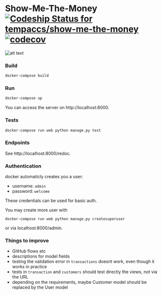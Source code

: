 # Show-Me-The-Money [![Codeship Status for tempaccs/show-me-the-money](https://app.codeship.com/projects/d4b21e10-3ac1-0138-6216-72327eda91a4/status?branch=master)](https://app.codeship.com/projects/386930) [![codecov](https://codecov.io/gh/tempaccs/show-me-the-money/branch/master/graph/badge.svg)](https://codecov.io/gh/tempaccs/show-me-the-money)

![alt text](https://media.giphy.com/media/9HQRIttS5C4Za/giphy.gif)

### Build
```bash
docker-compose build
```

### Run
```bash
docker-compose up
```
You can access the server on http://localhost:8000.

### Tests
```bash
docker-compose run web python manage.py test
```

### Endpoints
See http://localhost:8000/redoc.

### Authentication
docker automaticly creates you a user:
- username: `admin`
- password: `welcome`

These credentials can be used for basic auth.

You may create more user with 
```
docker-compose run web python manage.py createsuperuser
```
or via localhost:8000/admin.


### Things to improve
- GitHub flows etc
- descriptions for model fields
- testing the validation error in `transactions` doesnt work, even though it works in practice
- tests in `transaction` and `customers` should test directly the views, not via the URL
- depending on the requirements, maybe Customer model should be replaced by the User model
